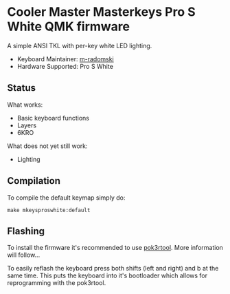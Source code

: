 # Cooler Master Masterkeys Pro S White QMK firmware

A simple ANSI TKL with per-key white LED lighting.

* Keyboard Maintainer: [m-radomski](https://github.com/m-radomski)
* Hardware Supported: Pro S White

## Status

What works:

- Basic keyboard functions
- Layers
- 6KRO

What does not yet still work:

- Lighting

## Compilation

To compile the default keymap simply do:

```
make mkeysproswhite:default
```

## Flashing

To install the firmware it's recommended to use [pok3rtool](https://github.com/pok3r-custom/pok3rtool).
More information will follow...

To easily reflash the keyboard press both shifts (left and right) and b at the same time.
This puts the keyboard into it's bootloader which allows for reprogramming with the pok3rtool.
